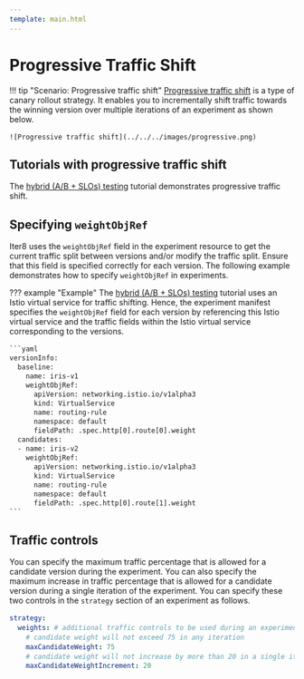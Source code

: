 ```yaml
---
template: main.html
---
```


# Progressive Traffic Shift

!!! tip "Scenario: Progressive traffic shift"
    [Progressive traffic shift](../../../concepts/buildingblocks.md#progressive-traffic-shift) is a type of canary rollout strategy. It enables you to incrementally shift traffic towards the winning version over multiple iterations of an experiment as shown below.

    ![Progressive traffic shift](../../../images/progressive.png)

## Tutorials with progressive traffic shift

The [hybrid (A/B + SLOs) testing](../../../getting-started/quick-start/seldon/tutorial.md) tutorial demonstrates progressive traffic shift.

## Specifying `weightObjRef`

Iter8 uses the `weightObjRef` field in the experiment resource to get the current traffic split between versions and/or modify the traffic split. Ensure that this field is specified correctly for each version. The following example demonstrates how to specify `weightObjRef` in experiments.

??? example "Example"
    The [hybrid (A/B + SLOs) testing](../../../getting-started/quick-start/seldon/tutorial.md) tutorial uses an Istio virtual service for traffic shifting. Hence, the experiment manifest specifies the `weightObjRef` field for each version by referencing this Istio virtual service and the traffic fields within the Istio virtual service corresponding to the versions.

    ```yaml
    versionInfo:
      baseline:
        name: iris-v1
        weightObjRef:
          apiVersion: networking.istio.io/v1alpha3
          kind: VirtualService
          name: routing-rule
          namespace: default
          fieldPath: .spec.http[0].route[0].weight      
      candidates:
      - name: iris-v2
        weightObjRef:
          apiVersion: networking.istio.io/v1alpha3
          kind: VirtualService
          name: routing-rule
          namespace: default
          fieldPath: .spec.http[0].route[1].weight
    ```

## Traffic controls

You can specify the maximum traffic percentage that is allowed for a candidate version during the experiment. You can also specify the maximum increase in traffic percentage that is allowed for a candidate version during a single iteration of the experiment. You can specify these two controls in the `strategy` section of an experiment as follows.

```yaml
strategy:
  weights: # additional traffic controls to be used during an experiment
    # candidate weight will not exceed 75 in any iteration
    maxCandidateWeight: 75
    # candidate weight will not increase by more than 20 in a single iteration
    maxCandidateWeightIncrement: 20
```